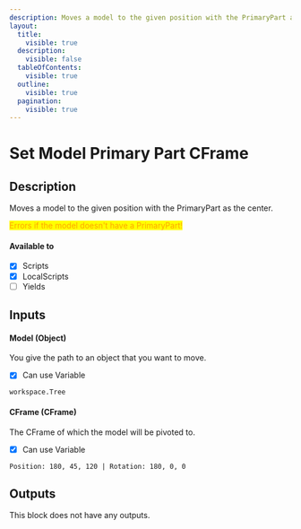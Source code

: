 ```yaml
---
description: Moves a model to the given position with the PrimaryPart as the center.
layout:
  title:
    visible: true
  description:
    visible: false
  tableOfContents:
    visible: true
  outline:
    visible: true
  pagination:
    visible: true
---
```


# Set Model Primary Part CFrame

## Description

Moves a model to the given position with the PrimaryPart as the center.

<mark style="color:orange;">Errors if the model doesn't have a PrimaryPart!</mark>

#### Available to

* [x] Scripts
* [x] LocalScripts
* [ ] Yields

## Inputs

#### Model (Object)

You give the path to an object that you want to move.

* [x] Can use Variable

```
workspace.Tree
```

#### CFrame (CFrame)

The CFrame of which the model will be pivoted to.

* [x] Can use Variable

```
Position: 180, 45, 120 | Rotation: 180, 0, 0
```

## Outputs

This block does not have any outputs.
